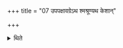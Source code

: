 +++
title = "07 उपपक्षावग्रेऽथ श्मश्रूण्यथ केशान्"

+++

<details><summary>थिते</summary>

7. first the hair in the armpits, then the beard, and then the hair on the head; or rather (first) beard, then the hair in the armpits and then the hair on the head.
</details>
